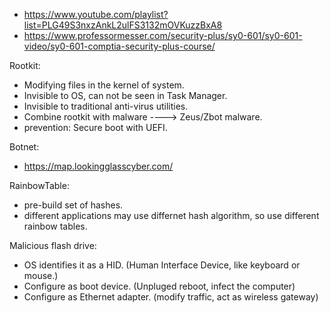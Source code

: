 - https://www.youtube.com/playlist?list=PLG49S3nxzAnkL2ulFS3132mOVKuzzBxA8
- https://www.professormesser.com/security-plus/sy0-601/sy0-601-video/sy0-601-comptia-security-plus-course/

Rootkit:
- Modifying files in the kernel of system.
- Invisible to OS, can not be seen in Task Manager.
- Invisible to traditional anti-virus utilities.
- Combine rootkit with malware ----> Zeus/Zbot malware.
- prevention: Secure boot with UEFI.

Botnet:
- https://map.lookingglasscyber.com/

RainbowTable:
- pre-build set of hashes.
- different applications may use differnet hash algorithm, so use different rainbow tables.

Malicious flash drive:
- OS identifies it as a HID. (Human Interface Device, like keyboard or mouse.)
- Configure as boot device. (Unpluged reboot, infect the computer)
- Configure as Ethernet adapter. (modify traffic, act as wireless gateway)

